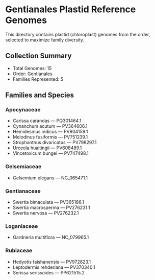 # Gentianales Plastid Reference Genomes

This directory contains plastid (chloroplast) genomes from the order, selected to maximize family diversity.

## Collection Summary

- Total Genomes: 15
- Order: Gentianales
- Families Represented: 5

## Families and Species

### Apocynaceae
- Carissa carandas — PQ301464.1
- Cynanchum acutum — PV364606.1
- Hemidesmus indicus — PV904159.1
- Melodinus fusiformis — PV751239.1
- Strophanthus divaricatus — PV798297.1
- Urceola huaitingii — PV608489.1
- Vincetoxicum bungei — PV747498.1

### Gelsemiaceae
- Gelsemium elegans — NC_065471.1

### Gentianaceae
- Swertia bimaculata — PV365186.1
- Swertia macrosperma — PV276231.1
- Swertia nervosa — PV276232.1

### Loganiaceae
- Gardneria multiflora — NC_079965.1

### Rubiaceae
- Hedyotis taishanensis — PV972823.1
- Leptodermis rehderiana — PV370340.1
- Serissa serissoides — PP621515.2

